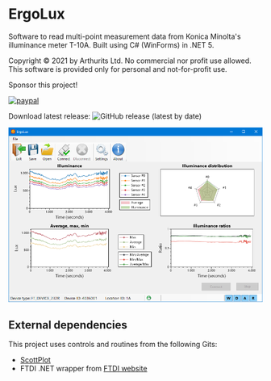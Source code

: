 # ErgoLux
Software to read multi-point measurement data from Konica Minolta's illuminance meter T-10A. Built using C# (WinForms) in .NET 5.

Copyright © 2021 by Arthurits Ltd. No commercial nor profit use allowed. This software is provided only for personal and not-for-profit use.

Sponsor this project!

[![paypal](https://www.paypalobjects.com/en_US/i/btn/btn_donateCC_LG.gif)](https://www.paypal.com/paypalme/ArthuritsLtd)

Download latest release: ![GitHub release (latest by date)](https://img.shields.io/github/v/release/arthurits/ErgoLux?include_prereleases)

![Screenshot](/ErgoLux/images/screenshot05.png?raw=true "ErgoLux GUI")

## External dependencies
This project uses controls and routines from the following Gits:
* [ScottPlot](https://github.com/ScottPlot/ScottPlot)
* FTDI .NET wrapper from [FTDI website](https://ftdichip.com/wp-content/uploads/2020/07/FTD2XX_NET.zip)
